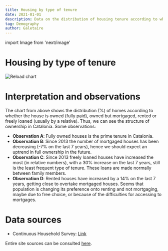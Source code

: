 ```yaml
---
title: Housing by type of tenure
date: 2021-01-01
description: Data on the distribution of housing tenure according to whether the house is fully owned, owned but mortgaged, rented or freely loaned.
tag: Demography
author: Galetaire
---
```


import Image from 'next/image'

# Housing by type of tenure

<Image
  src="/images/tenure.png"
  alt="Reload chart"
  width={729}
  height={523}
  priority
  className="next-image"
/>

# Interpretation and observations

The chart from above shows the distribution (%) of homes according to whether the house is owned (fully paid), owned but mortgaged, rented or freely loaned (usually by a relative). Thus, we can see the structure of ownership in Catalonia. Some observations:

- **Observation A**: Fully owned houses is the prime tenure in Catalonia.
- **Observation B**: Since 2013 the number of mortgaged houses has been decreasing (-7% on the last 7 years), hence we should expect an uptrend in full ownership in the future.
- **Observation C**: Since 2013 freely loaned houses have increased the most (in relative numbers), with a 30% increase on the last 7 years, still is the least frequent type of tenure. These loans are made normally between family members.
- **Observation D**: Rented houses have increased by a 14% on the last 7 years, getting close to overtake mortgaged houses. Seems that population is changing its preference onto renting and not mortgaging, maybe due to free choice, or because of the difficulties for accessing to mortgages.

# Data sources

- Continuous Household Survey: [Link](https://www.ine.es/dyngs/INEbase/en/operacion.htm?c=Estadistica_C&cid=1254736176952&menu=resultados&idp=1254735572981)

Entire site sources can be consulted [here](http://catalanhousing.galetaire.hns.to/methodology).

